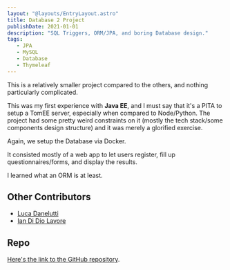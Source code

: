 ```yaml
---
layout: "@layouts/EntryLayout.astro"
title: Database 2 Project
publishDate: 2021-01-01
description: "SQL Triggers, ORM/JPA, and boring Database design."
tags:
   - JPA
   - MySQL
   - Database
   - Thymeleaf
---
```


This is a relatively smaller project compared to the others, and nothing particularly complicated.

This was my first experience with **Java EE**, and I must say that it's a PITA to setup a TomEE server, especially when compared to Node/Python. The project had some pretty weird constraints on it (mostly the tech stack/some components design structure) and it was merely a glorified exercise.

Again, we setup the Database via Docker.

It consisted mostly of a web app to let users register, fill up questionnaires/forms, and display the results.

I learned what an ORM is at least.

## Other Contributors

-  [Luca Danelutti](https://github.com/LucaDanelutti)
-  [Ian Di Dio Lavore](https://github.com/ian-ofgod)

## Repo

[Here's the link to the GitHub repository](https://github.com/QUB3X/Database-2-2021-Project).
